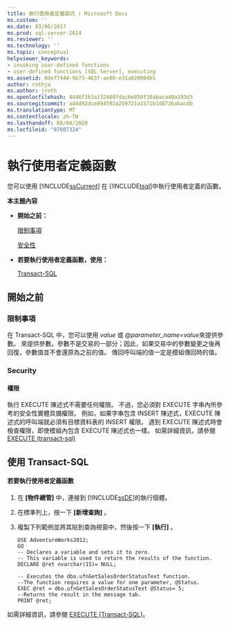```yaml
---
title: 執行使用者定義函式 | Microsoft Docs
ms.custom: ''
ms.date: 03/06/2017
ms.prod: sql-server-2014
ms.reviewer: ''
ms.technology: ''
ms.topic: conceptual
helpviewer_keywords:
- invoking user-defined functions
- user-defined functions [SQL Server], executing
ms.assetid: 0de7744d-9b73-463f-ae80-e31a020004b5
author: rothja
ms.author: jroth
ms.openlocfilehash: 4446f3b3a132488fdac6e859f30abaca40a193d3
ms.sourcegitcommit: ad4d92dce894592a259721a1571b1d8736abacdb
ms.translationtype: MT
ms.contentlocale: zh-TW
ms.lasthandoff: 08/04/2020
ms.locfileid: "87607324"
---
```

# <a name="execute-user-defined-functions"></a>執行使用者定義函數
  您可以使用 [!INCLUDE[ssCurrent](../../includes/sscurrent-md.md)] 在 [!INCLUDE[tsql](../../includes/tsql-md.md)]中執行使用者定義的函數。  
  
 **本主題內容**  
  
-   **開始之前：**  
  
     [限制事項](#Restrictions)  
  
     [安全性](#Security)  
  
-   **若要執行使用者定義函數，使用：**  
  
     [Transact-SQL](#TsqlProcedure)  
  
##  <a name="before-you-begin"></a><a name="BeforeYouBegin"></a> 開始之前  
  
###  <a name="limitations-and-restrictions"></a><a name="Restrictions"></a> 限制事項  
 在 Transact-SQL 中，您可以使用 *value* 或 @*parameter_name*=*value*來提供參數。 來提供參數。參數不是交易的一部分；因此，如果交易中的參數變更之後再回復，參數值並不會還原為之前的值。 傳回呼叫端的值一定是模組傳回時的值。  
  
###  <a name="security"></a><a name="Security"></a> Security  
  
####  <a name="permissions"></a><a name="Permissions"></a> 權限  
 執行 EXECUTE 陳述式不需要任何權限。 不過，您必須對 EXECUTE 字串內所參考的安全性實體具備權限。 例如，如果字串包含 INSERT 陳述式，EXECUTE 陳述式的呼叫端就必須有目標資料表的 INSERT 權限。 遇到 EXECUTE 陳述式時會檢查權限，即使模組內包含 EXECUTE 陳述式也一樣。 如需詳細資訊，請參閱[EXECUTE &#40;transact-sql&#41;](/sql/t-sql/language-elements/execute-transact-sql)  
  
##  <a name="using-transact-sql"></a><a name="TsqlProcedure"></a> 使用 Transact-SQL  
  
#### <a name="to-execute-a-user-defined-function"></a>若要執行使用者定義函數  
  
1.  在 **[物件總管]** 中，連接到 [!INCLUDE[ssDE](../../includes/ssde-md.md)]的執行個體。  
  
2.  在標準列上，按一下 **[新增查詢]** 。  
  
3.  複製下列範例並將其貼到查詢視窗中，然後按一下 **[執行]** 。  
  
    ```  
    USE AdventureWorks2012;  
    GO  
    -- Declares a variable and sets it to zero.  
    -- This variable is used to return the results of the function.  
    DECLARE @ret nvarchar(15)= NULL;   
  
    -- Executes the dbo.ufnGetSalesOrderStatusText function.  
    --The function requires a value for one parameter, @Status.   
    EXEC @ret = dbo.ufnGetSalesOrderStatusText @Status= 5;   
    --Returns the result in the message tab.  
    PRINT @ret;  
    ```  
  
 如需詳細資訊，請參閱 [EXECUTE &#40;Transact-SQL&#41;](/sql/t-sql/language-elements/execute-transact-sql)。  
  
  
